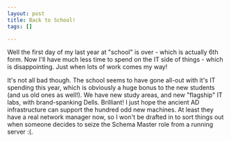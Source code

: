 ```yaml
--- 
layout: post
title: Back to School!
tags: []

---
```


Well the first day of my last year at "school" is over - which is actually 6th
form. Now I'll have much less time to spend on the IT side of things - which is
disappointing. Just when lots of work comes my way!

It's not all bad though. The school seems to have gone all-out with it's IT
spending this year, which is obviously a huge bonus to the new students (and us
old ones as well!). We have new study areas, and new "flagship" IT labs, with
brand-spanking Dells. Brilliant! I just hope the ancient AD infrastructure can
support the hundred odd new machines. At least they have a real network manager
now, so I won't be drafted in to sort things out when someone decides to seize
the Schema Master role from a running server :(.
